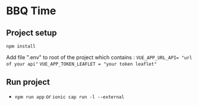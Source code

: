 # BBQ Time


## Project setup
 `npm install`

Add file ".env" to root of the project which contains :
`VUE_APP_URL_API= "url of your api"`
`VUE_APP_TOKEN_LEAFLET = "your token leaflet"`

## Run project

- `npm run app` or `ionic cap run -l --external`

